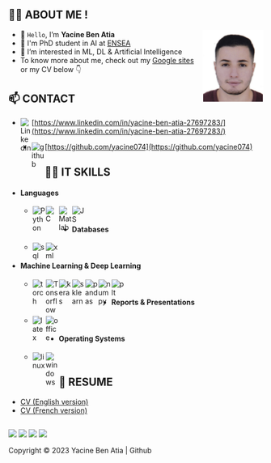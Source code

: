 ## 👨‍💼 __ABOUT ME__ !

<img align="right" alt="github" width="120px" src="https://github.com/yacine074/yacine074/blob/main/Yacine_Photo.png" />

- 👋 ```Hello```, I’m __Yacine Ben Atia__
- 🏫 I'm PhD student in AI at [ENSEA](https://www.ensea.fr/fr)
- 👀 I’m interested in ML, DL & Artificial Intelligence
- To know more about me, check out my [Google sites](https://sites.google.com/view/yacinebenatia/accueil) or my CV below 👇

## 📫 __CONTACT__

- [<img align="left" alt="LinkedIn" width="22px" src="https://cdn.jsdelivr.net/npm/simple-icons@v3/icons/linkedin.svg" />](http://linkedin.com/in/omar-ikne-144319183) [https://www.linkedin.com/in/yacine-ben-atia-27697283/](https://www.linkedin.com/in/yacine-ben-atia-27697283/)

- [<img align="left" alt="github" width="26px" src="https://cdn.afterdawn.fi/v3/news/original/github-logo.png" />](https://github.com/yacine074)[https://github.com/yacine074](https://github.com/yacine074)


## 👩‍💻 __IT SKILLS__
  - #### Languages 
    - <img title="Python" align="left" alt="Python" width="26px" src="https://logos-download.com/wp-content/uploads/2016/10/Python_logo_icon.png" />
      <img title="C" align="left" alt="C" width="26px" src="https://www.pngitem.com/pimgs/m/31-312155_c-programming-language-logo-hd-png-download.png" />
      <img title="Matlab" align="left" alt="Matlab" width="26px" src="https://upload.wikimedia.org/wikipedia/commons/2/21/Matlab_Logo.png" />
      <img title="Java" align="left" alt="JS" width="26px" src="https://futurelinx.fr/wp-content/uploads/2020/01/java.jpg" />
    
  - #### Databases 
    - <img title="SQL" align="left" alt="sql" width="26px" src="http://www.faceofit.com/wp-content/uploads/2016/04/logoAzureSql.png" />
      <img title="XML" align="left" alt="xml" width="26px" src="https://s1.qwant.com/thumbr/0x380/a/c/1aa56529033661ef79454849927f9573767daddb3fd0b9f2cdf375593abbce/xml-icon.png?u=https%3A%2F%2Ficons.iconarchive.com%2Ficons%2Fiynque%2Fflat-ios7-style-documents%2F512%2Fxml-icon.png&q=0&b=1&p=0&a=0" />
    
  - #### Machine Learning & Deep Learning
    - <img title="PyTorch" align="left" alt="torch" width="26px" src="https://upload.wikimedia.org/wikipedia/commons/thumb/1/10/PyTorch_logo_icon.svg/635px-PyTorch_logo_icon.svg.png" />
      <img title="Tensor Flow" align="left" alt="Tonsorflow" width="26px" src="https://s1.qwant.com/thumbr/0x380/2/5/8ac02d09475618730fa459cbc881fe21c0a06b1f012f14514a72794bbfd304/1*iDQvKoz7gGHc6YXqvqWWZQ.png?u=https%3A%2F%2Fcdn-images-1.medium.com%2Fmax%2F1200%2F1*iDQvKoz7gGHc6YXqvqWWZQ.png&q=0&b=1&p=0&a=0" />
      <img title="Keras" align="left" alt="keras" width="26px" src="https://1.bp.blogspot.com/--ziK8Qznt-k/YBPzt1G1EqI/AAAAAAAAPX4/3fCuo-QU4ywLhlVYBImkJfwNUFA3vPDigCLcBGAsYHQ/s1200/1200px-Keras_logo.svg.png" />
      <img title="SkLearn" align="left" alt="sklearn" width="26px" src="https://hadrienj.github.io/assets/images/icons/sklearn.png" />
      <img title="Pandas" align="left" alt="pandas" width="26px" src="https://p.kindpng.com/picc/s/16-161512_panda-kawaii-tumblr-blackandwhite-panda-sticker-png-transparent.png" />
      <img title="Numpy" align="left" alt="numpy" width="26px" src="http://teaching.mrsharky.com/theme/icons/numpy_icon.png" />
      <img title="Matplotlib" align="left" alt="plt" width="26px" src="https://upload.wikimedia.org/wikipedia/commons/thumb/0/01/Created_with_Matplotlib-logo.svg/1200px-Created_with_Matplotlib-logo.svg.png" />
    
  - #### Reports & Presentations
    - <img title="LaTeX" align="left" alt="latex" width="26px" src="https://upload.wikimedia.org/wikipedia/commons/thumb/9/95/TeXShop_icon.png/600px-TeXShop_icon.png" />
      <img title="Pack Office" align="left" alt="office" width="26px" src="https://icons.iconarchive.com/icons/blackvariant/button-ui-microsoft-office-apps/1024/Microsoft-Office-icon.png" />

  - #### Operating Systems
    - <img title="Linux" align="left" alt="linux" width="26px" src="https://cdn3.iconfinder.com/data/icons/logos-brands-3/24/logo_brand_brands_logos_linux-512.png" />
      <img title="Windows" align="left" alt="windows" width="26px" src="https://www.shareicon.net/data/512x512/2015/09/16/101922_windows_512x512.png" /> 


## 📝 __RESUME__
- <a href="https://github.com/yacine074/yacine074/blob/main/%5BEN%5D%20Yacine%20Ben%20atia%20CV%202023.pdf" target="_blank">CV (English version)</a>
- <a href="https://github.com/yacine074/yacine074/blob/main/%5BEN%5D%20Yacine%20Ben%20atia%20CV%202023.pdf" target="_blank">CV (French version)</a>

##

![](https://img.shields.io/badge/GitHub-100000?style=for-the-badge&logo=github&logoColor=white)
![](https://img.shields.io/badge/LinkedIn-0077B5?style=for-the-badge&logo=linkedin&logoColor=white)
![](https://img.shields.io/badge/Ubuntu-E95420?style=for-the-badge&logo=ubuntu&logoColor=white)
![](https://img.shields.io/badge/Windows-0078D6?style=for-the-badge&logo=windows&logoColor=white)

Copyright © 2023 Yacine Ben Atia | Github

